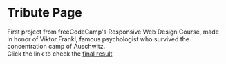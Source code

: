 # Tribute Page

First project from freeCodeCamp's Responsive Web Design Course, made in honor of Viktor Frankl, famous psychologist who survived the concentration camp of Auschwitz.<br>
Click the link to check the <a href="https://manuelandrade1.github.io/TributePage/tributepage.html" target="_blank">final result</a>
